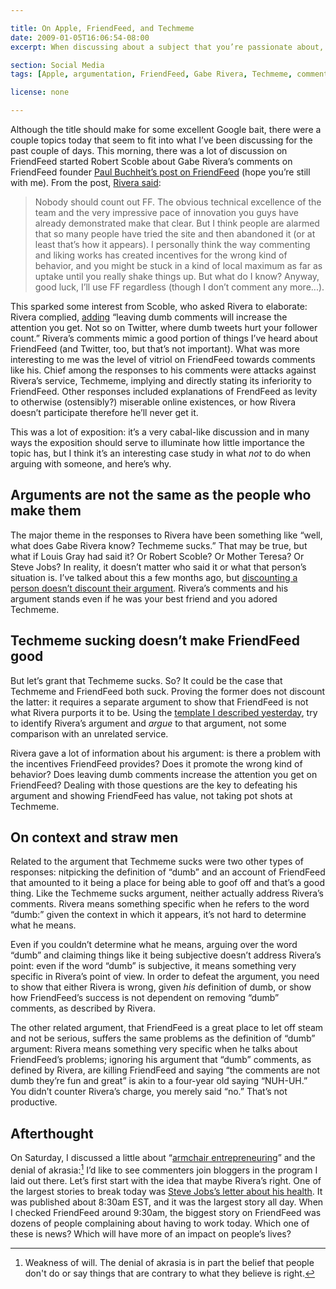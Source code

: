 ```yaml
---

title: On Apple, FriendFeed, and Techmeme
date: 2009-01-05T16:06:54-08:00
excerpt: When discussing about a subject that you’re passionate about, it’s important to take a step back and figure out if you’re providing a reasonable argument about it.

section: Social Media
tags: [Apple, argumentation, FriendFeed, Gabe Rivera, Techmeme, commentary]

license: none

---
```


Although the title should make for some excellent Google bait, there were a couple topics today that seem to fit into what I’ve been discussing for the past couple of days. This morning, there was a lot of discussion on FriendFeed started Robert Scoble about Gabe Rivera’s comments on FriendFeed founder [Paul Buchheit’s post on FriendFeed][1] (hope you’re still with me). From the post, [Rivera said][2]:

> Nobody should count out FF. The obvious technical excellence of the team and the very impressive pace of innovation you guys have already demonstrated make that clear. But I think people are alarmed that so many people have tried the site and then abandoned it (or at least that’s how it appears). I personally think the way commenting and liking works has created incentives for the wrong kind of behavior, and you might be stuck in a kind of local maximum as far as uptake until you really shake things up. But what do I know? Anyway, good luck, I’ll use FF regardless (though I don’t comment any more...).

This sparked some interest from Scoble, who asked Rivera to elaborate: Rivera complied, [adding][3] “leaving dumb comments will increase the attention you get. Not so on Twitter, where dumb tweets hurt your follower count.” Rivera’s comments mimic a good portion of things I’ve heard about FriendFeed (and Twitter, too, but that’s not important). What was more interesting to me was the level of vitriol on FriendFeed towards comments like his. Chief among the responses to his comments were attacks against Rivera’s service, Techmeme, implying and directly stating its inferiority to FriendFeed. Other responses included explanations of FrendFeed as levity to otherwise (ostensibly?) miserable online existences, or how Rivera doesn’t participate therefore he’ll never get it.

This was a lot of exposition: it’s a very cabal-like discussion and in many ways the exposition should serve to illuminate how little importance the topic has, but I think it’s an interesting case study in what *not* to do when arguing with someone, and here’s why.

## Arguments are not the same as the people who make them

The major theme in the responses to Rivera have been something like “well, what does Gabe Rivera know? Techmeme sucks.” That may be true, but what if Louis Gray had said it? Or Robert Scoble? Or Mother Teresa? Or Steve Jobs? In reality, it doesn’t matter who said it or what that person’s situation is. I’ve talked about this a few months ago, but [discounting a person doesn’t discount their argument][4]. Rivera’s comments and his argument stands even if he was your best friend and you adored Techmeme.

## Techmeme sucking doesn’t make FriendFeed good

But let’s grant that Techmeme sucks. So? It could be the case that Techmeme and FriendFeed both suck. Proving the former does not discount the latter: it requires a separate argument to show that FriendFeed is not what Rivera purports it to be. Using the [template I described yesterday][5], try to identify Rivera’s argument and *argue* to that argument, not some comparison with an unrelated service.

Rivera gave a lot of information about his argument: is there a problem with the incentives FriendFeed provides? Does it promote the wrong kind of behavior? Does leaving dumb comments increase the attention you get on FriendFeed? Dealing with those questions are the key to defeating his argument and showing FriendFeed has value, not taking pot shots at Techmeme.

## On context and straw men

Related to the argument that Techmeme sucks were two other types of responses: nitpicking the definition of “dumb” and an account of FriendFeed that amounted to it being a place for being able to goof off and that’s a good thing. Like the Techmeme sucks argument, neither actually address Rivera’s comments. Rivera means something specific when he refers to the word “dumb:” given the context in which it appears, it’s not hard to determine what he means.

Even if you couldn’t determine what he means, arguing over the word “dumb” and claiming things like it being subjective doesn’t address Rivera’s point: even if the word “dumb” is subjective, it means something very specific in Rivera’s point of view. In order to defeat the argument, you need to show that either Rivera is wrong, given *his* definition of dumb, or show how FriendFeed’s success is not dependent on removing “dumb” comments, as described by Rivera.

The other related argument, that FriendFeed is a great place to let off steam and not be serious, suffers the same problems as the definition of “dumb” argument: Rivera means something very specific when he talks about FriendFeed’s problems; ignoring his argument that “dumb” comments, as defined by Rivera, are killing FriendFeed and saying “the comments are not dumb they’re fun and great” is akin to a four-year old saying “NUH-UH.” You didn’t counter Rivera’s charge, you merely said “no.” That’s not productive.

## Afterthought

On Saturday, I discussed a little about “[armchair entrepreneuring][6]” and the denial of akrasia:[^1] I’d like to see commenters join bloggers in the program I laid out there. Let’s first start with the idea that maybe Rivera’s right. One of the largest stories to break today was [Steve Jobs’s letter about his health][7]. It was published about 8:30am EST, and it was the largest story all day. When I checked FriendFeed around 9:30am, the biggest story on FriendFeed was dozens of people complaining about having to work today. Which one of these is news? Which will have more of an impact on people’s lives?

[^1]: Weakness of will. The denial of akrasia is in part the belief that people don't do or say things that are contrary to what they believe is right.

[1]: http://paulbuchheit.blogspot.com/2009/01/overnight-success-takes-long-time.html "Overnight success takes a long time"
[2]: http://paulbuchheit.blogspot.com/2009/01/overnight-success-takes-long-time.html#comment-4887637 "Gabe Rivera's comment on ”Overnight success takes a long time”"
[3]: http://friendfeed.com/e/5247d64c-a5d3-5602-2313-5aecfb10e588/scobleizer-On-FF-leaving-dumb-comments-will/ "@scobleizer On FF, leaving dumb comments will increase the attention you get. Not so on Twitter, where dumb tweets hurt your follower count."
[4]: http://marktrapp.com/blog/2008/09/27/argumentation-its-not-just-trolls "Argumentation: it’s not just for trolls"
[5]: http://marktrapp.com/blog/2009/01/04/anatomy-argument "Anatomy of an Argument"
[6]: http://marktrapp.com/blog/2009/01/03/armchair-entrepeneuring "Armchair Entrepeneuring"
[7]: http://www.apple.com/pr/library/2009/01/05sjletter.html "Letter from Apple CEO Steve Jobs"
